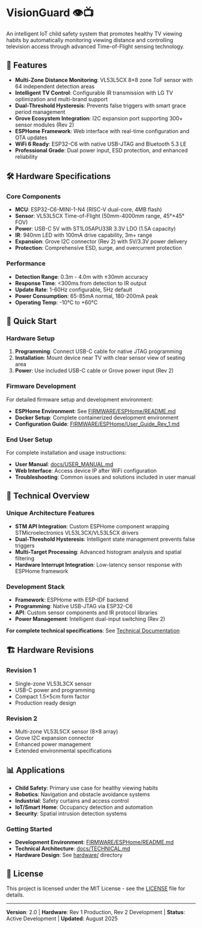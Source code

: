 # VisionGuard 👁️📺

An intelligent IoT child safety system that promotes healthy TV viewing habits by automatically monitoring viewing distance and controlling television access through advanced Time-of-Flight sensing technology.

## 🚀 Features

- **Multi-Zone Distance Monitoring**: VL53L5CX 8×8 zone ToF sensor with 64 independent detection areas
- **Intelligent TV Control**: Configurable IR transmission with LG TV optimization and multi-brand support
- **Dual-Threshold Hysteresis**: Prevents false triggers with smart grace period management
- **Grove Ecosystem Integration**: I2C expansion port supporting 300+ sensor modules (Rev 2)
- **ESPHome Framework**: Web interface with real-time configuration and OTA updates
- **WiFi 6 Ready**: ESP32-C6 with native USB-JTAG and Bluetooth 5.3 LE
- **Professional Grade**: Dual power input, ESD protection, and enhanced reliability

## 🛠️ Hardware Specifications

### Core Components
- **MCU**: ESP32-C6-MINI-1-N4 (RISC-V dual-core, 4MB flash)
- **Sensor**: VL53L5CX Time-of-Flight (50mm-4000mm range, 45°×45° FOV)
- **Power**: USB-C 5V with ST1L05APU33R 3.3V LDO (1.5A capacity)
- **IR**: 940nm LED with 100mA drive capability, 3m+ range
- **Expansion**: Grove I2C connector (Rev 2) with 5V/3.3V power delivery
- **Protection**: Comprehensive ESD, surge, and overcurrent protection

### Performance
- **Detection Range**: 0.3m - 4.0m with ±30mm accuracy
- **Response Time**: <300ms from detection to IR output
- **Update Rate**: 1-60Hz configurable, 5Hz default
- **Power Consumption**: 65-85mA normal, 180-200mA peak
- **Operating Temp**: -10°C to +60°C

## 🔧 Quick Start

### Hardware Setup
1. **Programming**: Connect USB-C cable for native JTAG programming
2. **Installation**: Mount device near TV with clear sensor view of seating area
3. **Power**: Use included USB-C cable or Grove power input (Rev 2)

### Firmware Development
For detailed firmware setup and development environment:
- **ESPHome Environment**: See [FIRMWARE/ESPHome/README.md](FIRMWARE/ESPHome/README.md)
- **Docker Setup**: Complete containerized development environment
- **Configuration Guide**: [FIRMWARE/ESPHome/User_Guide_Rev_1.md](FIRMWARE/ESPHome/User_Guide_Rev_1.md)

### End User Setup
For complete installation and usage instructions:
- **User Manual**: [docs/USER_MANUAL.md](DOCS/visionguard_user_manual.md)
- **Web Interface**: Access device IP after WiFi configuration
- **Troubleshooting**: Common issues and solutions included in user manual

## 🔬 Technical Overview

### Unique Architecture Features
- **STM API Integration**: Custom ESPHome component wrapping STMicroelectronics VL53L3CX/VL53L5CX drivers
- **Dual-Threshold Hysteresis**: Intelligent state management prevents false triggers
- **Multi-Target Processing**: Advanced histogram analysis and spatial filtering
- **Hardware Interrupt Integration**: Low-latency sensor response with ESPHome framework

### Development Stack
- **Framework**: ESPHome with ESP-IDF backend
- **Programming**: Native USB-JTAG via ESP32-C6
- **API**: Custom sensor components and IR protocol libraries
- **Power Management**: Intelligent dual-input switching (Rev 2)

**For complete technical specifications**: See [Technical Documentation](DOCS/technical_doc_rev2.md)

## 🏗️ Hardware Revisions

### Revision 1
- Single-zone VL53L3CX sensor
- USB-C power and programming
- Compact 1.5×5cm form factor
- Production ready design

### Revision 2
- Multi-zone VL53L5CX sensor (8×8 array)
- Grove I2C expansion connector
- Enhanced power management
- Extended environmental specifications

## 📊 Applications

- **Child Safety**: Primary use case for healthy viewing habits
- **Robotics**: Navigation and obstacle avoidance systems  
- **Industrial**: Safety curtains and access control
- **IoT/Smart Home**: Occupancy detection and automation
- **Security**: Spatial intrusion detection systems

### Getting Started
- **Development Environment**: [FIRMWARE/ESPHome/README.md](FIRMWARE/ESPHome/README.md)
- **Technical Architecture**: [docs/TECHNICAL.md](DOCS/technical_doc_rev2.md)
- **Hardware Design**: See [hardware/](hardware/) directory

## 📄 License

This project is licensed under the MIT License - see the [LICENSE](LICENSE) file for details.

---
**Version**: 2.0 | **Hardware**: Rev 1 Production, Rev 2 Development | **Status**: Active Development | **Updated**: August 2025
